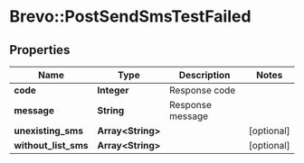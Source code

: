 # Brevo::PostSendSmsTestFailed

## Properties
Name | Type | Description | Notes
------------ | ------------- | ------------- | -------------
**code** | **Integer** | Response code | 
**message** | **String** | Response message | 
**unexisting_sms** | **Array&lt;String&gt;** |  | [optional] 
**without_list_sms** | **Array&lt;String&gt;** |  | [optional] 



